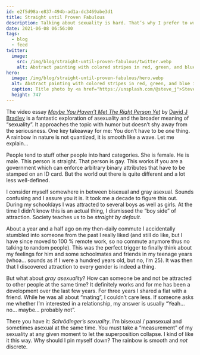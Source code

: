 ```yaml
---
id: e2f5d98a-e837-494b-ad1a-dc3469abe3d1
title: Straight until Proven Fabulous
description: Talking about sexuality is hard. That’s why I prefer to write.
date: 2021-06-08 06:56:00
tags:
  - blog
  - feed
twitter:
  image:
    src: /img/blog/straight-until-proven-fabulous/twitter.webp
    alt: Abstract painting with colored stripes in red, green, and blue in the background and a rainbow in the lower right hand side.
hero:
  image: /img/blog/straight-until-proven-fabulous/hero.webp
  alt: Abstract painting with colored stripes in red, green, and blue in the background and a rainbow in the lower right hand side.
  caption: Title photo by <a href="https://unsplash.com/@steve_j">Steve Johnson</a> on <a href="https://unsplash.com/photos/5Z9GhJJjiCc">Unsplash</a>.
  height: 747
---
```


The video essay _[Maybe You Haven’t Met The Right Person Yet](https://www.youtube.com/watch?v=vkRPPcxPPjA)_ by [David J Bradley](https://www.youtube.com/c/DavidJBradley) is a fantastic exploration of asexuality and the broader meaning of “sexuality”. It approaches the topic with humor but doesn’t shy away from the seriousness. One key takeaway for me: You don’t have to be _one_ thing. A rainbow in nature is not quantized, it is smooth like a wave. Let me explain…

People tend to stuff other people into hard categories. She is female. He is male. This person is straight. That person is gay. This works if you are a government which can enforce arbitrary binary attributes that have to be stamped on an ID card. But the world out there is quite different and a lot less well-defined.

I consider myself somewhere in between bisexual and gray asexual. Sounds confusing and I assure you it is. It took me a decade to figure this out. During my schooldays I was attracted to several boys as well as girls. At the time I didn’t know this is an actual thing, I dismissed the “boy side” of attraction. Society teaches us to be _straight by default_.

About a year and a half ago on my then-daily commute I accidentally stumbled into someone from the past I really liked (and still do like, but I have since moved to 100 % remote work, so no commute anymore thus no talking to random people). This was the perfect trigger to finally think about my feelings for him and some schoolmates and friends in my teenage years (whoa… sounds as if I were a hundred years old, but no, I’m 25). It was then that I discovered attraction to every gender is indeed a thing.

But what about _gray asexuality_? How can someone be and not be attracted to other people at the same time? It definitely works and for me has been a development over the last few years. For three years I shared a flat with a friend. While he was all about “mating”, I couldn’t care less. If someone asks me whether I’m interested in a relationship, my answer is usually “Yeah… no… maybe… probably not”.

There you have it: _Schrödinger’s sexuality_. I’m bisexual / pansexual and sometimes asexual at the same time. You must take a “measurement” of my sexuality at any given moment to let the superposition collapse. I kind of like it this way. Why should I pin myself down? The rainbow is smooth and _not_ discrete.
